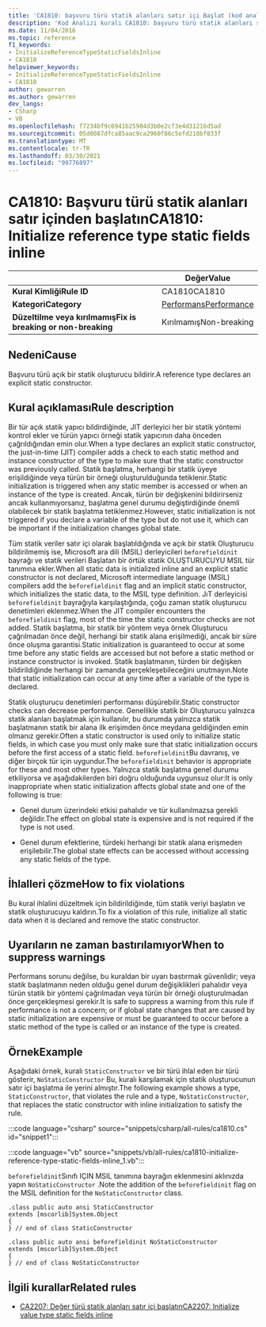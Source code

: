 ```yaml
---
title: 'CA1810: başvuru türü statik alanları satır içi Başlat (kod analizi)'
description: 'Kod Analizi kuralı CA1810: başvuru türü statik alanları satır içi başlatma hakkında bilgi edinin'
ms.date: 11/04/2016
ms.topic: reference
f1_keywords:
- InitializeReferenceTypeStaticFieldsInline
- CA1810
helpviewer_keywords:
- InitializeReferenceTypeStaticFieldsInline
- CA1810
author: gewarren
ms.author: gewarren
dev_langs:
- CSharp
- VB
ms.openlocfilehash: f7234bf9c6941b25984d3b0e2cf3e4d31216d5ad
ms.sourcegitcommit: 05d0087dfca85aac9ca2960f86c5efd218bf833f
ms.translationtype: MT
ms.contentlocale: tr-TR
ms.lasthandoff: 03/30/2021
ms.locfileid: "99776897"
---
```

# <a name="ca1810-initialize-reference-type-static-fields-inline"></a><span data-ttu-id="a28f6-103">CA1810: Başvuru türü statik alanları satır içinden başlatın</span><span class="sxs-lookup"><span data-stu-id="a28f6-103">CA1810: Initialize reference type static fields inline</span></span>

| | <span data-ttu-id="a28f6-104">Değer</span><span class="sxs-lookup"><span data-stu-id="a28f6-104">Value</span></span> |
|-|-|
| <span data-ttu-id="a28f6-105">**Kural Kimliği**</span><span class="sxs-lookup"><span data-stu-id="a28f6-105">**Rule ID**</span></span> |<span data-ttu-id="a28f6-106">CA1810</span><span class="sxs-lookup"><span data-stu-id="a28f6-106">CA1810</span></span>|
| <span data-ttu-id="a28f6-107">**Kategori**</span><span class="sxs-lookup"><span data-stu-id="a28f6-107">**Category**</span></span> |[<span data-ttu-id="a28f6-108">Performans</span><span class="sxs-lookup"><span data-stu-id="a28f6-108">Performance</span></span>](performance-warnings.md)|
| <span data-ttu-id="a28f6-109">**Düzeltilme veya kırılmamış**</span><span class="sxs-lookup"><span data-stu-id="a28f6-109">**Fix is breaking or non-breaking**</span></span> |<span data-ttu-id="a28f6-110">Kırılmamış</span><span class="sxs-lookup"><span data-stu-id="a28f6-110">Non-breaking</span></span>|

## <a name="cause"></a><span data-ttu-id="a28f6-111">Nedeni</span><span class="sxs-lookup"><span data-stu-id="a28f6-111">Cause</span></span>

<span data-ttu-id="a28f6-112">Başvuru türü açık bir statik oluşturucu bildirir.</span><span class="sxs-lookup"><span data-stu-id="a28f6-112">A reference type declares an explicit static constructor.</span></span>

## <a name="rule-description"></a><span data-ttu-id="a28f6-113">Kural açıklaması</span><span class="sxs-lookup"><span data-stu-id="a28f6-113">Rule description</span></span>

<span data-ttu-id="a28f6-114">Bir tür açık statik yapıcı bildirdiğinde, JIT derleyici her bir statik yöntemi kontrol ekler ve türün yapıcı örneği statik yapıcının daha önceden çağrıldığından emin olur.</span><span class="sxs-lookup"><span data-stu-id="a28f6-114">When a type declares an explicit static constructor, the just-in-time (JIT) compiler adds a check to each static method and instance constructor of the type to make sure that the static constructor was previously called.</span></span> <span data-ttu-id="a28f6-115">Statik başlatma, herhangi bir statik üyeye erişildiğinde veya türün bir örneği oluşturulduğunda tetiklenir.</span><span class="sxs-lookup"><span data-stu-id="a28f6-115">Static initialization is triggered when any static member is accessed or when an instance of the type is created.</span></span> <span data-ttu-id="a28f6-116">Ancak, türün bir değişkenini bildirirseniz ancak kullanmıyorsanız, başlatma genel durumu değiştirdiğinde önemli olabilecek bir statik başlatma tetiklenmez.</span><span class="sxs-lookup"><span data-stu-id="a28f6-116">However, static initialization is not triggered if you declare a variable of the type but do not use it, which can be important if the initialization changes global state.</span></span>

<span data-ttu-id="a28f6-117">Tüm statik veriler satır içi olarak başlatıldığında ve açık bir statik Oluşturucu bildirilmemiş ise, Microsoft ara dili (MSIL) derleyicileri `beforefieldinit` bayrağı ve statik verileri Başlatan bir örtük statik OLUŞTURUCUYU MSIL tür tanımına ekler.</span><span class="sxs-lookup"><span data-stu-id="a28f6-117">When all static data is initialized inline and an explicit static constructor is not declared, Microsoft intermediate language (MSIL) compilers add the `beforefieldinit` flag and an implicit static constructor, which initializes the static data, to the MSIL type definition.</span></span> <span data-ttu-id="a28f6-118">JıT derleyicisi `beforefieldinit` bayrağıyla karşılaştığında, çoğu zaman statik oluşturucu denetimleri eklenmez.</span><span class="sxs-lookup"><span data-stu-id="a28f6-118">When the JIT compiler encounters the `beforefieldinit` flag, most of the time the static constructor checks are not added.</span></span> <span data-ttu-id="a28f6-119">Statik başlatma, bir statik bir yöntem veya örnek Oluşturucu çağrılmadan önce değil, herhangi bir statik alana erişilmediği, ancak bir süre önce oluşma garantisi.</span><span class="sxs-lookup"><span data-stu-id="a28f6-119">Static initialization is guaranteed to occur at some time before any static fields are accessed but not before a static method or instance constructor is invoked.</span></span> <span data-ttu-id="a28f6-120">Statik başlatmanın, türden bir değişken bildirildiğinde herhangi bir zamanda gerçekleşebileceğini unutmayın.</span><span class="sxs-lookup"><span data-stu-id="a28f6-120">Note that static initialization can occur at any time after a variable of the type is declared.</span></span>

<span data-ttu-id="a28f6-121">Statik oluşturucu denetimleri performansı düşürebilir.</span><span class="sxs-lookup"><span data-stu-id="a28f6-121">Static constructor checks can decrease performance.</span></span> <span data-ttu-id="a28f6-122">Genellikle statik bir Oluşturucu yalnızca statik alanları başlatmak için kullanılır, bu durumda yalnızca statik başlatmanın statik bir alana ilk erişimden önce meydana geldiğinden emin olmanız gerekir.</span><span class="sxs-lookup"><span data-stu-id="a28f6-122">Often a static constructor is used only to initialize static fields, in which case you must only make sure that static initialization occurs before the first access of a static field.</span></span> <span data-ttu-id="a28f6-123">`beforefieldinit`Bu davranış, ve diğer birçok tür için uygundur.</span><span class="sxs-lookup"><span data-stu-id="a28f6-123">The `beforefieldinit` behavior is appropriate for these and most other types.</span></span> <span data-ttu-id="a28f6-124">Yalnızca statik başlatma genel durumu etkiliyorsa ve aşağıdakilerden biri doğru olduğunda uygunsuz olur:</span><span class="sxs-lookup"><span data-stu-id="a28f6-124">It is only inappropriate when static initialization affects global state and one of the following is true:</span></span>

- <span data-ttu-id="a28f6-125">Genel durum üzerindeki etkisi pahalıdır ve tür kullanılmazsa gerekli değildir.</span><span class="sxs-lookup"><span data-stu-id="a28f6-125">The effect on global state is expensive and is not required if the type is not used.</span></span>

- <span data-ttu-id="a28f6-126">Genel durum efektlerine, türdeki herhangi bir statik alana erişmeden erişilebilir.</span><span class="sxs-lookup"><span data-stu-id="a28f6-126">The global state effects can be accessed without accessing any static fields of the type.</span></span>

## <a name="how-to-fix-violations"></a><span data-ttu-id="a28f6-127">İhlalleri çözme</span><span class="sxs-lookup"><span data-stu-id="a28f6-127">How to fix violations</span></span>

<span data-ttu-id="a28f6-128">Bu kural ihlalini düzeltmek için bildirildiğinde, tüm statik veriyi başlatın ve statik oluşturucuyu kaldırın.</span><span class="sxs-lookup"><span data-stu-id="a28f6-128">To fix a violation of this rule, initialize all static data when it is declared and remove the static constructor.</span></span>

## <a name="when-to-suppress-warnings"></a><span data-ttu-id="a28f6-129">Uyarıların ne zaman bastırılamıyor</span><span class="sxs-lookup"><span data-stu-id="a28f6-129">When to suppress warnings</span></span>

<span data-ttu-id="a28f6-130">Performans sorunu değilse, bu kuraldan bir uyarı bastırmak güvenlidir; veya statik başlatmanın neden olduğu genel durum değişiklikleri pahalıdır veya türün statik bir yöntemi çağrılmadan veya türün bir örneği oluşturulmadan önce gerçekleşmesi gerekir.</span><span class="sxs-lookup"><span data-stu-id="a28f6-130">It is safe to suppress a warning from this rule if performance is not a concern; or if global state changes that are caused by static initialization are expensive or must be guaranteed to occur before a static method of the type is called or an instance of the type is created.</span></span>

## <a name="example"></a><span data-ttu-id="a28f6-131">Örnek</span><span class="sxs-lookup"><span data-stu-id="a28f6-131">Example</span></span>

<span data-ttu-id="a28f6-132">Aşağıdaki örnek, kuralı `StaticConstructor` ve bir türü ihlal eden bir türü gösterir, `NoStaticConstructor` Bu, kuralı karşılamak için statik oluşturucunun satır içi başlatma ile yerini almıştır.</span><span class="sxs-lookup"><span data-stu-id="a28f6-132">The following example shows a type, `StaticConstructor`, that violates the rule and a type, `NoStaticConstructor`, that replaces the static constructor with inline initialization to satisfy the rule.</span></span>

:::code language="csharp" source="snippets/csharp/all-rules/ca1810.cs" id="snippet1":::

:::code language="vb" source="snippets/vb/all-rules/ca1810-initialize-reference-type-static-fields-inline_1.vb":::

<span data-ttu-id="a28f6-133">`beforefieldinit`Sınıfı IÇIN MSIL tanımına bayrağın eklenmesini aklınızda yapın `NoStaticConstructor` .</span><span class="sxs-lookup"><span data-stu-id="a28f6-133">Note the addition of the `beforefieldinit` flag on the MSIL definition for the `NoStaticConstructor` class.</span></span>

```il
.class public auto ansi StaticConstructor
extends [mscorlib]System.Object
{
} // end of class StaticConstructor

.class public auto ansi beforefieldinit NoStaticConstructor
extends [mscorlib]System.Object
{
} // end of class NoStaticConstructor
```

## <a name="related-rules"></a><span data-ttu-id="a28f6-134">İlgili kurallar</span><span class="sxs-lookup"><span data-stu-id="a28f6-134">Related rules</span></span>

- [<span data-ttu-id="a28f6-135">CA2207: Değer türü statik alanları satır içi başlatın</span><span class="sxs-lookup"><span data-stu-id="a28f6-135">CA2207: Initialize value type static fields inline</span></span>](ca2207.md)
